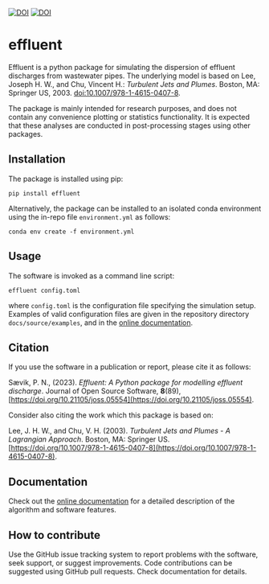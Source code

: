 [![DOI](https://zenodo.org/badge/DOI/10.5281/zenodo.13929233.svg)](https://doi.org/10.5281/zenodo.13929233)
[![DOI](https://joss.theoj.org/papers/10.21105/joss.05554/status.svg)](https://doi.org/10.21105/joss.05554)

# effluent

Effluent is a python package for simulating the dispersion of effluent
discharges from wastewater pipes. The underlying model is based on
Lee, Joseph H. W., and Chu, Vincent H.: *Turbulent Jets and Plumes*.
Boston, MA: Springer US, 2003.
[doi:10.1007/978-1-4615-0407-8](https://doi.org/10.1007/978-1-4615-0407-8).

The package is mainly intended for research purposes, and does not contain
any convenience plotting or statistics functionality. It is expected that
these analyses are conducted in post-processing stages using other packages.


## Installation

The package is installed using pip:

    pip install effluent

Alternatively, the package can be installed to an isolated conda environment
using the in-repo file `environment.yml` as follows:

    conda env create -f environment.yml 


## Usage

The software is invoked as a command line script:

    effluent config.toml

where `config.toml` is the configuration file specifying the simulation
setup. Examples of valid configuration files are given in the repository
directory `docs/source/examples`, and in the
[online documentation](https://effluent.readthedocs.io/en/latest/).


## Citation

If you use the software in a publication or report, please cite it as follows:

Sævik, P. N., (2023). _Effluent: A Python package for modelling effluent discharge_.
Journal of Open Source Software, **8**(89), 
[https://doi.org/10.21105/joss.05554](https://doi.org/10.21105/joss.05554).

Consider also citing the work which this package is based on:

Lee, J. H. W., and Chu, V. H. (2003).
_Turbulent Jets and Plumes - A Lagrangian Approach_. Boston, MA: Springer US.
[https://doi.org/10.1007/978-1-4615-0407-8](https://doi.org/10.1007/978-1-4615-0407-8).


## Documentation

Check out the
[online documentation](https://effluent.readthedocs.io/en/latest/) for a
detailed description of the algorithm and software features.


## How to contribute

Use the GitHub issue tracking system to report problems with the software, seek
support, or suggest improvements. Code contributions can be suggested using
GitHub pull requests. Check documentation for details.
